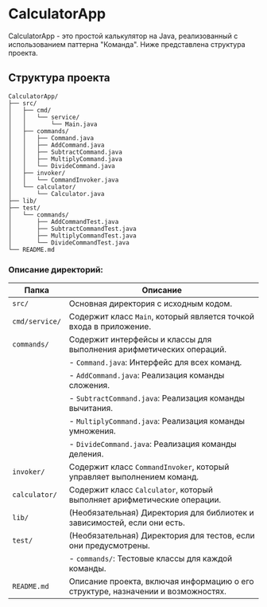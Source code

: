 # CalculatorApp

CalculatorApp - это простой калькулятор на Java, реализованный с использованием паттерна "Команда". Ниже представлена структура проекта.

## Структура проекта

```plaintext
CalculatorApp/
├── src/
│   ├── cmd/
│   │   └── service/
│   │       └── Main.java
│   ├── commands/
│   │   ├── Command.java
│   │   ├── AddCommand.java
│   │   ├── SubtractCommand.java
│   │   ├── MultiplyCommand.java
│   │   └── DivideCommand.java
│   ├── invoker/
│   │   └── CommandInvoker.java
│   └── calculator/
│       └── Calculator.java
├── lib/                       
├── test/                      
│   └── commands/
│       ├── AddCommandTest.java
│       ├── SubtractCommandTest.java
│       ├── MultiplyCommandTest.java
│       └── DivideCommandTest.java
└── README.md
```


### Описание директорий:

| Папка          | Описание                                                                  |
|----------------|---------------------------------------------------------------------------|
| `src/`         | Основная директория с исходным кодом.                                   |
| `cmd/service/` | Содержит класс `Main`, который является точкой входа в приложение.      |
| `commands/`    | Содержит интерфейсы и классы для выполнения арифметических операций.     |
|                | - `Command.java`: Интерфейс для всех команд.                             |
|                | - `AddCommand.java`: Реализация команды сложения.                       |
|                | - `SubtractCommand.java`: Реализация команды вычитания.                 |
|                | - `MultiplyCommand.java`: Реализация команды умножения.                 |
|                | - `DivideCommand.java`: Реализация команды деления.                     |
| `invoker/`     | Содержит класс `CommandInvoker`, который управляет выполнением команд.   |
| `calculator/`  | Содержит класс `Calculator`, который выполняет арифметические операции.  |
| `lib/`         | (Необязательная) Директория для библиотек и зависимостей, если они есть.|
| `test/`        | (Необязательная) Директория для тестов, если они предусмотрены.          |
|                | - `commands/`: Тестовые классы для каждой команды.                      |
| `README.md`    | Описание проекта, включая информацию о его структуре, назначении и возможностях. |

